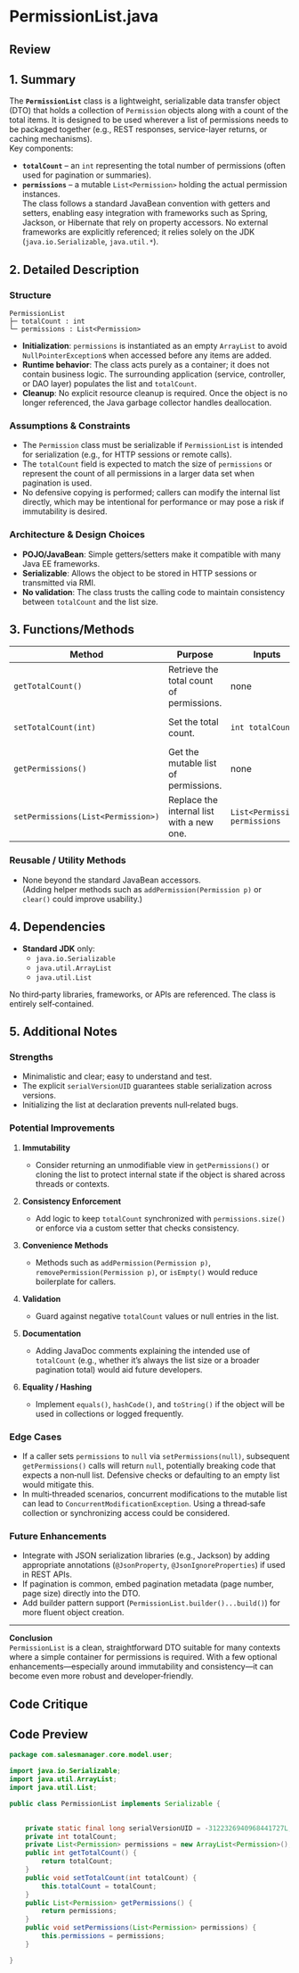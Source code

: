 # PermissionList.java

## Review

## 1. Summary
The **`PermissionList`** class is a lightweight, serializable data transfer object (DTO) that holds a collection of `Permission` objects along with a count of the total items. It is designed to be used wherever a list of permissions needs to be packaged together (e.g., REST responses, service-layer returns, or caching mechanisms).  
Key components:  
- **`totalCount`** – an `int` representing the total number of permissions (often used for pagination or summaries).  
- **`permissions`** – a mutable `List<Permission>` holding the actual permission instances.  
The class follows a standard JavaBean convention with getters and setters, enabling easy integration with frameworks such as Spring, Jackson, or Hibernate that rely on property accessors. No external frameworks are explicitly referenced; it relies solely on the JDK (`java.io.Serializable`, `java.util.*`).

## 2. Detailed Description
### Structure
```text
PermissionList
├─ totalCount : int
└─ permissions : List<Permission>
```

- **Initialization**: `permissions` is instantiated as an empty `ArrayList` to avoid `NullPointerException`s when accessed before any items are added.  
- **Runtime behavior**: The class acts purely as a container; it does not contain business logic. The surrounding application (service, controller, or DAO layer) populates the list and `totalCount`.  
- **Cleanup**: No explicit resource cleanup is required. Once the object is no longer referenced, the Java garbage collector handles deallocation.

### Assumptions & Constraints
- The `Permission` class must be serializable if `PermissionList` is intended for serialization (e.g., for HTTP sessions or remote calls).  
- The `totalCount` field is expected to match the size of `permissions` or represent the count of all permissions in a larger data set when pagination is used.  
- No defensive copying is performed; callers can modify the internal list directly, which may be intentional for performance or may pose a risk if immutability is desired.

### Architecture & Design Choices
- **POJO/JavaBean**: Simple getters/setters make it compatible with many Java EE frameworks.  
- **Serializable**: Allows the object to be stored in HTTP sessions or transmitted via RMI.  
- **No validation**: The class trusts the calling code to maintain consistency between `totalCount` and the list size.

## 3. Functions/Methods
| Method | Purpose | Inputs | Outputs | Side‑Effects |
|--------|---------|--------|---------|--------------|
| `getTotalCount()` | Retrieve the total count of permissions. | none | `int` | none |
| `setTotalCount(int)` | Set the total count. | `int totalCount` | none | updates `totalCount` field |
| `getPermissions()` | Get the mutable list of permissions. | none | `List<Permission>` | returns reference to internal list |
| `setPermissions(List<Permission>)` | Replace the internal list with a new one. | `List<Permission> permissions` | none | assigns new list to field |

### Reusable / Utility Methods
- None beyond the standard JavaBean accessors.  
  (Adding helper methods such as `addPermission(Permission p)` or `clear()` could improve usability.)

## 4. Dependencies
- **Standard JDK** only:
  - `java.io.Serializable`
  - `java.util.ArrayList`
  - `java.util.List`

No third‑party libraries, frameworks, or APIs are referenced. The class is entirely self‑contained.

## 5. Additional Notes
### Strengths
- Minimalistic and clear; easy to understand and test.  
- The explicit `serialVersionUID` guarantees stable serialization across versions.  
- Initializing the list at declaration prevents null‑related bugs.

### Potential Improvements
1. **Immutability**  
   - Consider returning an unmodifiable view in `getPermissions()` or cloning the list to protect internal state if the object is shared across threads or contexts.

2. **Consistency Enforcement**  
   - Add logic to keep `totalCount` synchronized with `permissions.size()` or enforce via a custom setter that checks consistency.

3. **Convenience Methods**  
   - Methods such as `addPermission(Permission p)`, `removePermission(Permission p)`, or `isEmpty()` would reduce boilerplate for callers.

4. **Validation**  
   - Guard against negative `totalCount` values or null entries in the list.

5. **Documentation**  
   - Adding JavaDoc comments explaining the intended use of `totalCount` (e.g., whether it’s always the list size or a broader pagination total) would aid future developers.

6. **Equality / Hashing**  
   - Implement `equals()`, `hashCode()`, and `toString()` if the object will be used in collections or logged frequently.

### Edge Cases
- If a caller sets `permissions` to `null` via `setPermissions(null)`, subsequent `getPermissions()` calls will return `null`, potentially breaking code that expects a non‑null list. Defensive checks or defaulting to an empty list would mitigate this.  
- In multi‑threaded scenarios, concurrent modifications to the mutable list can lead to `ConcurrentModificationException`. Using a thread‑safe collection or synchronizing access could be considered.

### Future Enhancements
- Integrate with JSON serialization libraries (e.g., Jackson) by adding appropriate annotations (`@JsonProperty`, `@JsonIgnoreProperties`) if used in REST APIs.  
- If pagination is common, embed pagination metadata (page number, page size) directly into the DTO.  
- Add builder pattern support (`PermissionList.builder()...build()`) for more fluent object creation.

---

**Conclusion**  
`PermissionList` is a clean, straightforward DTO suitable for many contexts where a simple container for permissions is required. With a few optional enhancements—especially around immutability and consistency—it can become even more robust and developer‑friendly.

## Code Critique



## Code Preview

```java
package com.salesmanager.core.model.user;

import java.io.Serializable;
import java.util.ArrayList;
import java.util.List;

public class PermissionList implements Serializable {
	

	private static final long serialVersionUID = -3122326940968441727L;
	private int totalCount;
	private List<Permission> permissions = new ArrayList<Permission>();
	public int getTotalCount() {
		return totalCount;
	}
	public void setTotalCount(int totalCount) {
		this.totalCount = totalCount;
	}
	public List<Permission> getPermissions() {
		return permissions;
	}
	public void setPermissions(List<Permission> permissions) {
		this.permissions = permissions;
	}

}



```
